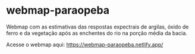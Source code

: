 # webmap-paraopeba
Webmap com as estimativas das respostas expectrais de argilas, óxido de ferro e da vegetação após as enchentes do rio na porção média da bacia.

Acesse o webmap aqui:
https://webmap-paraopeba.netlify.app/
